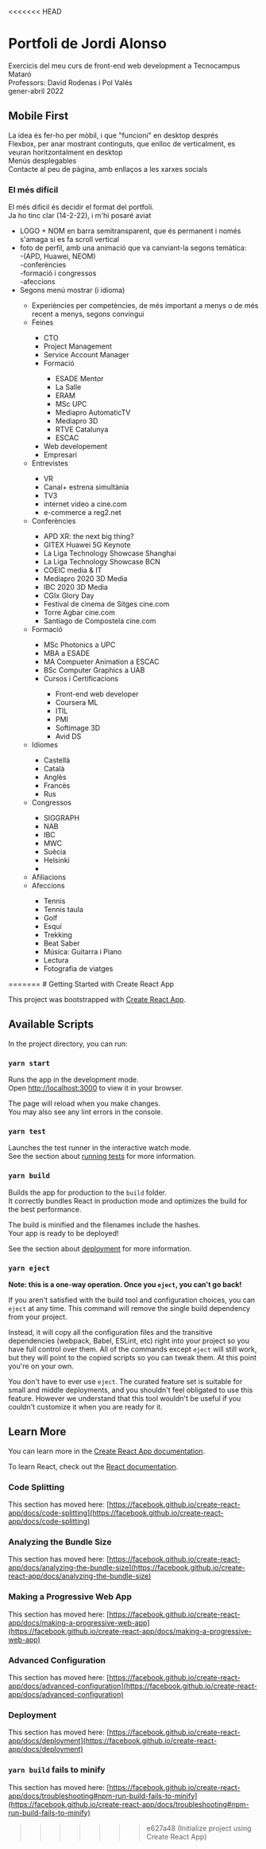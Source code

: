 <<<<<<< HEAD
# Portfoli de Jordi Alonso
Exercicis del meu curs de front-end web development a Tecnocampus Mataró<br/>
Professors: David Rodenas i Pol Valés<br/>
gener-abril 2022<br/>

## Mobile First
La idea és fer-ho per mòbil, i que "funcioni" en desktop després<br/>
Flexbox, per anar mostrant continguts, que enlloc de verticalment, es veuran horitzontalment en desktop<br/>
Menús desplegables<br/>
Contacte al peu de pàgina, amb enllaços a les xarxes socials

### El més difícil
El més difícil és decidir el format del portfoli.<br/>
Ja ho tinc clar (14-2-22), i m'hi posaré aviat<br/>

<ul>
  <li>LOGO + NOM en barra semitransparent, que és permanent i només s'amaga si es fa scroll vertical</li>
  <li>foto de perfil, amb una animació que va canviant-la segons temàtica:<br/>
    -(APD, Huawei, NEOM)<br/>
    -conferències<br/>
    -formació i congressos<br/>
    -afeccions<br/>
  </li>
  <li>Segons menú mostrar (i idioma)</li>
  <ul>
    <li>Experiències per competències, de més important a menys o de més recent a menys, segons convingui</li>
     <li>Feines</li>
     <ul>
        <li>CTO</li>
        <li>Project Management</li>
        <li>Service Account Manager</li>
        <li>Formació</li>
        <ul>
          <li>ESADE Mentor</li>
          <li>La Salle</li>
          <li>ERAM</li>
          <li>MSc UPC</li>
          <li>Mediapro AutomaticTV</li>
          <li>Mediapro 3D</li>
          <li>RTVE Catalunya</li>
          <li>ESCAC</li>
        </ul>
        <li>Web developement</li>
        <li>Empresari</li>
     </ul>
     <li>Entrevistes</li>
     <ul>
        <li>VR</li>
        <li>Canal+ estrena simultània</li>
        <li>TV3</li>
        <li>internet video a cine.com</li>
        <li>e-commerce a reg2.net</li>
      </ul>
      <li>Conferències</li>
      <ul>
        <li>APD XR: the next big thing?</li>
        <li>GITEX Huawei 5G Keynote</li>
        <li>La Liga Technology Showcase Shanghai</li>
        <li>La Liga Technology Showcase BCN</li>
        <li>COEIC media & IT</li>
        <li>Mediapro 2020 3D Media</li>      
        <li>IBC 2020 3D Media</li>
        <li>CGIx Glory Day</li>
        <li>Festival de cinema de Sitges cine.com</li>
        <li>Torre Agbar cine.com</li>
        <li>Santiago de Compostela cine.com</li>
      </ul>
      <li>Formació</li>
      <ul>
        <li>MSc Photonics a UPC</li>
        <li>MBA a ESADE</li>
        <li>MA Compueter Animation a ESCAC</li>
        <li>BSc Computer Graphics a UAB</li>
        <li>Cursos i Certificacions</li>
        <ul>
          <li>Front-end web developer</li>
          <li>Coursera ML</li>
          <li>ITIL</li>
          <li>PMI</li>
          <li>Softimage 3D</li>
          <li>Avid DS</li>
        </ul>
    </ul>
    <li>Idiomes</li>
        <ul>
          <li>Castellà</li>
          <li>Català</li>
          <li>Anglès</li>
          <li>Francès</li>
          <li>Rus</li>
        </ul>
    <li>Congressos</li>
        <ul>
          <li>SIGGRAPH</li>
          <li>NAB</li>
          <li>IBC</li>
          <li>MWC</li>
          <li>Suècia</li>
          <li>Helsinki<Li>
        </ul>
    <li>Afiliacions</li>
    <li>Afeccions</li>
    <ul>
       <li>Tennis</li>
       <li>Tennis taula</li>
       <li>Golf</li>
       <li>Esquí</li>
       <li>Trekking</li>
       <li>Beat Saber</li>
       <li>Música: Guitarra i Piano</li>
       <li>Lectura</li>
       <li>Fotografia de viatges</li>
    </ul>
    </ul>
</ul>
=======
# Getting Started with Create React App

This project was bootstrapped with [Create React App](https://github.com/facebook/create-react-app).

## Available Scripts

In the project directory, you can run:

### `yarn start`

Runs the app in the development mode.\
Open [http://localhost:3000](http://localhost:3000) to view it in your browser.

The page will reload when you make changes.\
You may also see any lint errors in the console.

### `yarn test`

Launches the test runner in the interactive watch mode.\
See the section about [running tests](https://facebook.github.io/create-react-app/docs/running-tests) for more information.

### `yarn build`

Builds the app for production to the `build` folder.\
It correctly bundles React in production mode and optimizes the build for the best performance.

The build is minified and the filenames include the hashes.\
Your app is ready to be deployed!

See the section about [deployment](https://facebook.github.io/create-react-app/docs/deployment) for more information.

### `yarn eject`

**Note: this is a one-way operation. Once you `eject`, you can't go back!**

If you aren't satisfied with the build tool and configuration choices, you can `eject` at any time. This command will remove the single build dependency from your project.

Instead, it will copy all the configuration files and the transitive dependencies (webpack, Babel, ESLint, etc) right into your project so you have full control over them. All of the commands except `eject` will still work, but they will point to the copied scripts so you can tweak them. At this point you're on your own.

You don't have to ever use `eject`. The curated feature set is suitable for small and middle deployments, and you shouldn't feel obligated to use this feature. However we understand that this tool wouldn't be useful if you couldn't customize it when you are ready for it.

## Learn More

You can learn more in the [Create React App documentation](https://facebook.github.io/create-react-app/docs/getting-started).

To learn React, check out the [React documentation](https://reactjs.org/).

### Code Splitting

This section has moved here: [https://facebook.github.io/create-react-app/docs/code-splitting](https://facebook.github.io/create-react-app/docs/code-splitting)

### Analyzing the Bundle Size

This section has moved here: [https://facebook.github.io/create-react-app/docs/analyzing-the-bundle-size](https://facebook.github.io/create-react-app/docs/analyzing-the-bundle-size)

### Making a Progressive Web App

This section has moved here: [https://facebook.github.io/create-react-app/docs/making-a-progressive-web-app](https://facebook.github.io/create-react-app/docs/making-a-progressive-web-app)

### Advanced Configuration

This section has moved here: [https://facebook.github.io/create-react-app/docs/advanced-configuration](https://facebook.github.io/create-react-app/docs/advanced-configuration)

### Deployment

This section has moved here: [https://facebook.github.io/create-react-app/docs/deployment](https://facebook.github.io/create-react-app/docs/deployment)

### `yarn build` fails to minify

This section has moved here: [https://facebook.github.io/create-react-app/docs/troubleshooting#npm-run-build-fails-to-minify](https://facebook.github.io/create-react-app/docs/troubleshooting#npm-run-build-fails-to-minify)
>>>>>>> e627a48 (Initialize project using Create React App)
